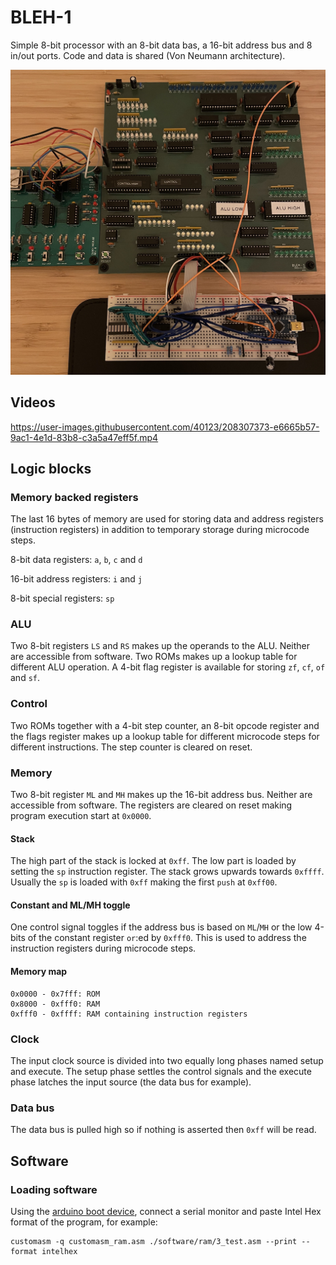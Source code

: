 # BLEH-1

Simple 8-bit processor with an 8-bit data bas, a 16-bit address bus and 8 in/out ports. Code and data is shared (Von Neumann architecture).

![BLEH-1](./BLEH-1.jpg?raw=true "BLEH-1")

## Videos

https://user-images.githubusercontent.com/40123/208307373-e6665b57-9ac1-4e1d-83b8-c3a5a47eff5f.mp4

## Logic blocks

### Memory backed registers

The last 16 bytes of memory are used for storing data and address registers (instruction registers) in addition to temporary storage during microcode steps.

8-bit data registers: `a`, `b`, `c` and `d`

16-bit address registers: `i` and `j`

8-bit special registers: `sp`

### ALU

Two 8-bit registers `LS` and `RS` makes up the operands to the ALU. Neither are accessible from software. Two ROMs makes up a lookup table for different ALU operation. A 4-bit flag register is available for storing `zf`, `cf`, `of` and `sf`.

### Control

Two ROMs together with a 4-bit step counter, an 8-bit opcode register and the flags register makes up a lookup table for different microcode steps for different instructions. The step counter is cleared on reset.

### Memory

Two 8-bit register `ML` and `MH` makes up the 16-bit address bus. Neither are accessible from software. The registers are cleared on reset making program execution start at `0x0000`.

#### Stack

The high part of the stack is locked at `0xff`. The low part is loaded by setting the `sp` instruction register. The stack grows upwards towards `0xffff`. Usually the `sp` is loaded with `0xff` making the first `push` at `0xff00`.

#### Constant and ML/MH toggle

One control signal toggles if the address bus is based on `ML`/`MH` or the low 4-bits of the constant register `or`:ed by `0xfff0`. This is used to address the instruction registers during microcode steps.

#### Memory map

    0x0000 - 0x7fff: ROM
    0x8000 - 0xfff0: RAM
    0xfff0 - 0xffff: RAM containing instruction registers

### Clock

The input clock source is divided into two equally long phases named setup and execute. The setup phase settles the control signals and the execute phase latches the input source (the data bus for example).

### Data bus

The data bus is pulled high so if nothing is asserted then `0xff` will be read.

## Software

### Loading software

Using the [arduino boot device](./arduino/BootDeviceSketch/BootDeviceSketch.ino), connect a serial monitor and paste Intel Hex format of the program, for example:

    customasm -q customasm_ram.asm ./software/ram/3_test.asm --print --format intelhex

